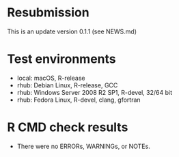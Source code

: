 # Resubmission

This is an update version 0.1.1 (see NEWS.md)

# Test environments
* local: macOS, R-release 
* rhub: Debian Linux, R-release, GCC
* rhub: Windows Server 2008 R2 SP1, R-devel, 32/64 bit
* rhub: Fedora Linux, R-devel, clang, gfortran


# R CMD check results
* There were no ERRORs, WARNINGs, or NOTEs.
